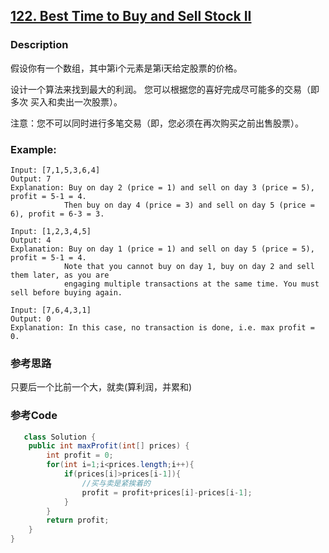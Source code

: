 ## [122. Best Time to Buy and Sell Stock II ](https://leetcode.com/problems/best-time-to-buy-and-sell-stock-ii/description/)


### Description

假设你有一个数组，其中第i个元素是第i天给定股票的价格。

设计一个算法来找到最大的利润。 您可以根据您的喜好完成尽可能多的交易（即多次  买入和卖出一次股票）。

注意：您不可以同时进行多笔交易（即，您必须在再次购买之前出售股票）。
### Example:
 

    Input: [7,1,5,3,6,4]
    Output: 7
    Explanation: Buy on day 2 (price = 1) and sell on day 3 (price = 5), profit = 5-1 = 4.
                Then buy on day 4 (price = 3) and sell on day 5 (price = 6), profit = 6-3 = 3.

    Input: [1,2,3,4,5]
    Output: 4
    Explanation: Buy on day 1 (price = 1) and sell on day 5 (price = 5), profit = 5-1 = 4.
                Note that you cannot buy on day 1, buy on day 2 and sell them later, as you are
                engaging multiple transactions at the same time. You must sell before buying again.

    Input: [7,6,4,3,1]
    Output: 0
    Explanation: In this case, no transaction is done, i.e. max profit = 0.

### 参考思路


只要后一个比前一个大，就卖(算利润，并累和)
    
### 参考Code

```java
   class Solution {
    public int maxProfit(int[] prices) {
        int profit = 0;
        for(int i=1;i<prices.length;i++){
            if(prices[i]>prices[i-1]){
                //买与卖是紧挨着的
                profit = profit+prices[i]-prices[i-1];
            }
        }
        return profit;
    }
}


```

